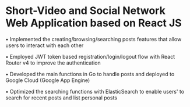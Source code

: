 # Short-Video and Social Network Web Application based on React JS

•	Implemented the creating/browsing/searching posts features that allow users to interact with each other

•	Employed JWT token based registration/login/logout flow with React Router v4 to improve the authentication

•	Developed the main functions in Go to handle posts and deployed to Google Cloud (Google App Engine) 

•	Optimized the searching functions with ElasticSearch to enable users' to search for recent posts and list personal posts
